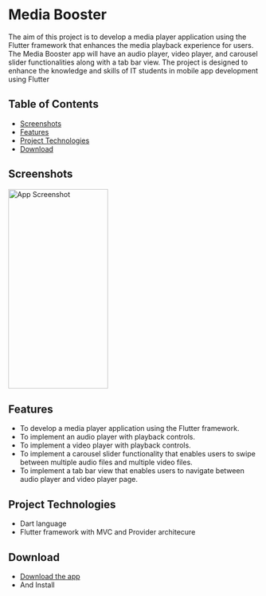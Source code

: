 # Media Booster

The aim of this project is to develop a media player application using the Flutter framework that
enhances the media playback experience for users. The Media Booster app will have an audio
player, video player, and carousel slider functionalities along with a tab bar view. The project is
designed to enhance the knowledge and skills of IT students in mobile app development using
Flutter

## Table of Contents
- [Screenshots](#screenshots)
- [Features](#features)
- [Project Technologies](#project-technologies)
- [Download](#download)

## Screenshots
<img src="" alt="App Screenshot" width="200" height="400"/>


## Features
- To develop a media player application using the Flutter framework.
- To implement an audio player with playback controls.
- To implement a video player with playback controls.
- To implement a carousel slider functionality that enables users to swipe between multiple audio files and multiple video files.
- To implement a tab bar view that enables users to navigate between audio player and video player page.
  
## Project Technologies
- Dart language
- Flutter framework with MVC and Provider architecure

## Download
- [Download the app](https://drive.google.com/file/d/15-PwHN2mbiTonsQSXR2BpunA0CuI-rux/view?usp=sharing)
- And Install

